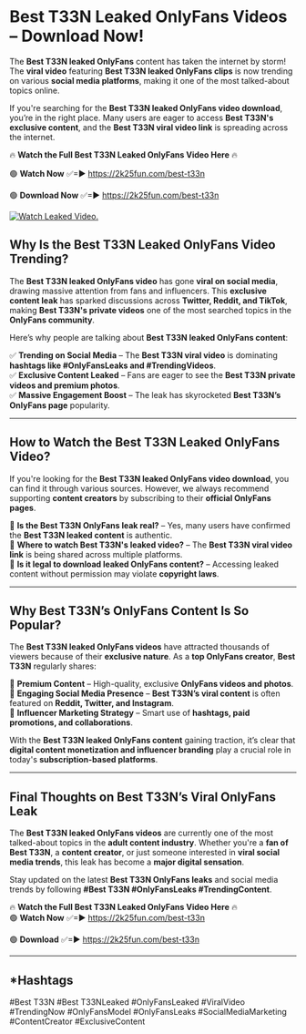 # Best T33N Leaked OnlyFans Videos – Download Now!

The **Best T33N leaked OnlyFans** content has taken the internet by storm! The **viral video** featuring **Best T33N leaked OnlyFans clips** is now trending on various **social media platforms**, making it one of the most talked-about topics online.  

If you're searching for the **Best T33N leaked OnlyFans video download**, you’re in the right place. Many users are eager to access **Best T33N's exclusive content**, and the **Best T33N viral video link** is spreading across the internet.  

🔥 **Watch the Full Best T33N Leaked OnlyFans Video Here** 🔥  

🟢 **Watch Now** ✅=► https://2k25fun.com/best-t33n

🟢 **Download Now** ✅=► https://2k25fun.com/best-t33n

[![Watch Leaked Video.](https://miro.medium.com/v2/resize:fit:828/format:webp/1*cilzJN44JGOrTw9NJCrNHA.gif "Watch Leaked Video")](https://2k25fun.com/best-t33n)

## **Why Is the Best T33N Leaked OnlyFans Video Trending?**  

The **Best T33N leaked OnlyFans video** has gone **viral on social media**, drawing massive attention from fans and influencers. This **exclusive content leak** has sparked discussions across **Twitter, Reddit, and TikTok**, making **Best T33N's private videos** one of the most searched topics in the **OnlyFans community**.  

Here’s why people are talking about **Best T33N leaked OnlyFans content**:  

✅ **Trending on Social Media** – The **Best T33N viral video** is dominating **hashtags like #OnlyFansLeaks and #TrendingVideos**.  
✅ **Exclusive Content Leaked** – Fans are eager to see the **Best T33N private videos and premium photos**.  
✅ **Massive Engagement Boost** – The leak has skyrocketed **Best T33N’s OnlyFans page** popularity.  

---

## **How to Watch the Best T33N Leaked OnlyFans Video?**  

If you're looking for the **Best T33N leaked OnlyFans video download**, you can find it through various sources. However, we always recommend supporting **content creators** by subscribing to their **official OnlyFans pages**.  

🔹 **Is the Best T33N OnlyFans leak real?** – Yes, many users have confirmed the **Best T33N leaked content** is authentic.  
🔹 **Where to watch Best T33N's leaked video?** – The **Best T33N viral video link** is being shared across multiple platforms.  
🔹 **Is it legal to download leaked OnlyFans content?** – Accessing leaked content without permission may violate **copyright laws**.  

---

## **Why Best T33N’s OnlyFans Content Is So Popular?**  

The **Best T33N leaked OnlyFans videos** have attracted thousands of viewers because of their **exclusive nature**. As a **top OnlyFans creator**, **Best T33N** regularly shares:  

📌 **Premium Content** – High-quality, exclusive **OnlyFans videos and photos**.  
📌 **Engaging Social Media Presence** – **Best T33N’s viral content** is often featured on **Reddit, Twitter, and Instagram**.  
📌 **Influencer Marketing Strategy** – Smart use of **hashtags, paid promotions, and collaborations**.  

With the **Best T33N leaked OnlyFans content** gaining traction, it’s clear that **digital content monetization and influencer branding** play a crucial role in today's **subscription-based platforms**.  

---

## **Final Thoughts on Best T33N’s Viral OnlyFans Leak**  

The **Best T33N leaked OnlyFans videos** are currently one of the most talked-about topics in the **adult content industry**. Whether you're a **fan of Best T33N**, a **content creator**, or just someone interested in **viral social media trends**, this leak has become a **major digital sensation**.  

Stay updated on the latest **Best T33N OnlyFans leaks** and social media trends by following **#Best T33N #OnlyFansLeaks #TrendingContent**.  

🔥 **Watch the Full Best T33N Leaked OnlyFans Video Here** 🔥  
🟢 **Watch Now** ✅=► https://2k25fun.com/best-t33n

🟢 **Download** ✅=► https://2k25fun.com/best-t33n

---

## *Hashtags
#Best T33N #Best T33NLeaked #OnlyFansLeaked #ViralVideo #TrendingNow #OnlyFansModel #OnlyFansLeaks #SocialMediaMarketing #ContentCreator #ExclusiveContent  